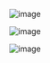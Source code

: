 ![image](https://github.com/user-attachments/assets/cc4a9f39-5727-44f5-a995-1036506f876f)

![image](https://github.com/user-attachments/assets/b3333293-2693-4c1e-a835-e6a15cdc77f9)

![image](https://github.com/user-attachments/assets/8797661f-7635-4a83-80c3-54472bc333c7)
